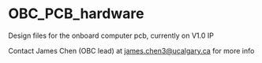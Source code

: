 # OBC_PCB_hardware
Design files for the onboard computer pcb, currently on V1.0 IP

Contact James Chen (OBC lead) at james.chen3@ucalgary.ca for more info
